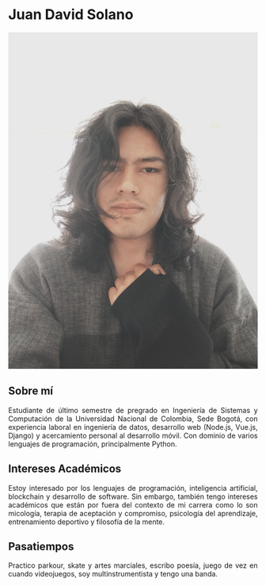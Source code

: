 # Juan David Solano

![Foto de Juan Solano](/assets/JuanSolano.jpg)

## Sobre mí
<div style="text-align: justify">
   Estudiante de último semestre de pregrado en Ingeniería de Sistemas y Computación de la Universidad Nacional de Colombia, Sede Bogotá, con experiencia laboral en ingeniería de datos, desarrollo web (Node.js, Vue.js, Django) y acercamiento personal al desarrollo móvil. Con dominio de varios lenguajes de programación, principalmente Python.

</div>

## Intereses Académicos
<div style="text-align: justify">
   Estoy interesado por los lenguajes de programación, inteligencia artificial, blockchain y desarrollo de software. Sin embargo, también tengo intereses académicos que están por fuera del contexto de mi carrera como lo son micología, terapia de aceptación y compromiso, psicología del aprendizaje, entrenamiento deportivo y filosofía de la mente.
</div>

## Pasatiempos
<div style="text-align: justify">
   Practico parkour, skate y artes marciales, escribo poesía, juego de vez en cuando videojuegos, soy multinstrumentista y tengo una banda. 
</div>
